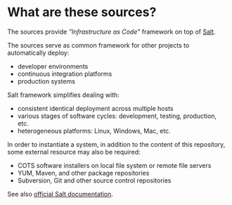 
# What are these sources? #

The sources provide _"Infrastructure as Code"_
framework on top of [Salt](http://saltstack.com/).

The sources serve as common framework for other projects to
automatically deploy:
*   developer environments
*   continuous integration platforms
*   production systems

Salt framework simplifies dealing with:
*   consistent identical deployment across multiple hosts
*   various stages of software cycles: development, testing, production, etc.
*   heterogeneous platforms: Linux, Windows, Mac, etc.

In order to instantiate a system, in addition to the content of this
repository, some external resource may also be required:
*   COTS software installers on local file system or remote file servers
*   YUM, Maven, and other package repositories
*   Subversion, Git and other source control repositories

See also [official Salt documentation](http://docs.saltstack.com/en/latest/).

